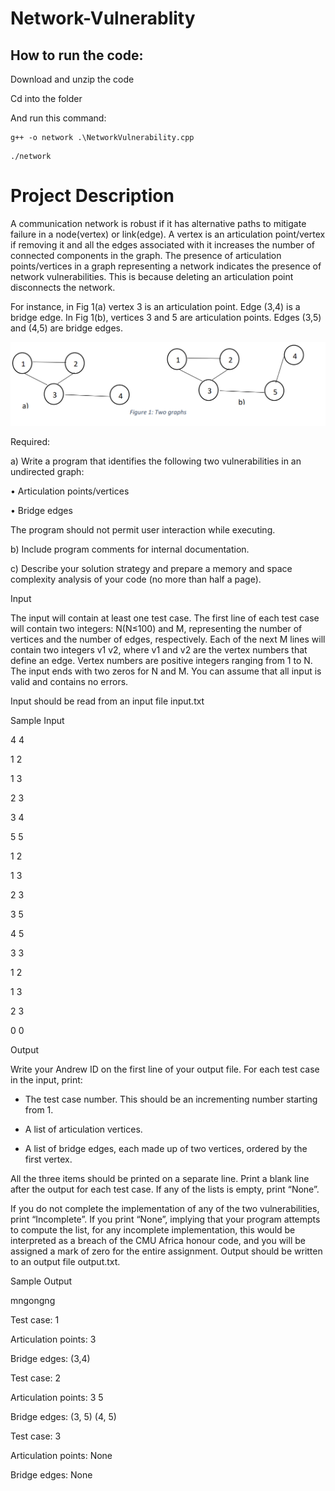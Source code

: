 # Network-Vulnerablity

## How to run the code:

Download and unzip the code

Cd into the folder

And run this command:

```
g++ -o network .\NetworkVulnerability.cpp
```
 ```
./network 
```

# Project Description

A communication network is robust if it has alternative paths to mitigate failure in a 
node(vertex) or link(edge). A vertex is an articulation point/vertex if removing it and all the 
edges associated with it increases the number of connected components in the graph. The 
presence of articulation points/vertices in a graph representing a network indicates the 
presence of network vulnerabilities. This is because deleting an articulation point 
disconnects the network.


For instance, in Fig 1(a) vertex 3 is an articulation point. Edge (3,4) is a bridge edge. In Fig 
1(b), vertices 3 and 5 are articulation points. Edges (3,5) and (4,5) are bridge edges.


![Alt](/graph.png)


Required:

a) Write a program that identifies the following two vulnerabilities in an undirected graph:

• Articulation points/vertices

• Bridge edges

The program should not permit user interaction while executing.

b) Include program comments for internal documentation.

c) Describe your solution strategy and prepare a memory and space complexity analysis 
of your code (no more than half a page).

Input

The input will contain at least one test case. The first line of each test case will contain two 
integers: N(N≤100) and M, representing the number of vertices and the number of edges, 
respectively. Each of the next M lines will contain two integers v1 v2, where v1 and v2 are 
the vertex numbers that define an edge. Vertex numbers are positive integers ranging from 
1 to N. The input ends with two zeros for N and M. You can assume that all input is valid and 
contains no errors.

Input should be read from an input file input.txt



Sample Input

4 4

1 2

1 3

2 3

3 4

5 5

1 2

1 3

2 3

3 5

4 5

3 3

1 2

1 3

2 3

0 0

Output

Write your Andrew ID on the first line of your output file. For each test case in the input, 
print:

- The test case number. This should be an incrementing number starting from 1.

- A list of articulation vertices.

- A list of bridge edges, each made up of two vertices, ordered by the first vertex.


All the three items should be printed on a separate line. Print a blank line after the output 
for each test case. If any of the lists is empty, print “None”.

If you do not complete the implementation of any of the two vulnerabilities, print 
“Incomplete”. 
If you print “None”, implying that your program attempts to compute the list, 
for any incomplete implementation, this would be interpreted as a breach of the CMU Africa honour code, and you will be assigned a mark of zero for the entire assignment.
Output should be written to an output file output.txt.

Sample Output

mngongng

Test case: 1

Articulation points: 3

Bridge edges: (3,4)

Test case: 2

Articulation points: 3 5

Bridge edges: (3, 5) (4, 5)


Test case: 3

Articulation points: None

Bridge edges: None


